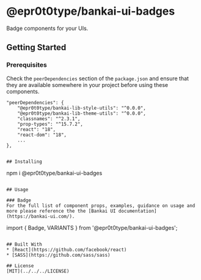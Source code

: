 # @epr0t0type/bankai-ui-badges
Badge components for your UIs.

## Getting Started

### Prerequisites
Check the `peerDependencies` section of the `package.json` and ensure that they are available somewhere in your project before using these components.

```
"peerDependencies": {
    "@epr0t0type/bankai-lib-style-utils": "^0.0.0",
    "@epr0t0type/bankai-lib-theme-utils": "^0.0.0",
    "classnames": "^2.3.1",
    "prop-types": "^15.7.2",
    "react": "18",
    "react-dom": "18",
    ...
},
```
```

## Installing
```
npm i @epr0t0type/bankai-ui-badges
```

## Usage

### Badge
For the full list of component props, examples, guidance on usage and more please reference the the [Bankai UI documentation](https://bankai-ui.com/).

```
import { Badge, VARIANTS } from '@epr0t0type/bankai-ui-badges';
```

## Built With
* [React](https://github.com/facebook/react)
* [SASS](https://github.com/sass/sass)

## License
[MIT](../../../LICENSE)
